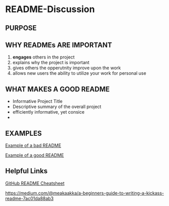 # README-Discussion

## PURPOSE

## WHY READMEs ARE IMPORTANT
1. **engages** others in the project
2. explains why the project is important
3. gives others the opperutnity improve upon the work
4. allows new users the ability to utilize your work for personal use

## WHAT MAKES A GOOD README
- Informative Project Title
- Descriptive summary of the overall project
- efficiently informative, yet consice 
- 

## EXAMPLES
[Example of a bad README](https://github.com/sinwar/flaskr)

[Example of a good README](https://github.com/sindresorhus/pageres)

## Helpful Links
[GitHub README Cheatsheet](https://github.com/adam-p/markdown-here/wiki/Markdown-Cheatsheet)

https://medium.com/@meakaakka/a-beginners-guide-to-writing-a-kickass-readme-7ac01da88ab3
